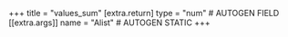 +++
title = "values_sum"
[extra.return]
type = "num" # AUTOGEN FIELD
[[extra.args]]
name = "Alist" # AUTOGEN STATIC
+++